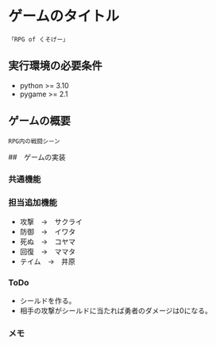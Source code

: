 # ゲームのタイトル
    「RPG of くそげー」
## 実行環境の必要条件
* python >= 3.10
* pygame >= 2.1

## ゲームの概要
    RPG内の戦闘シーン

##　ゲームの実装
### 共通機能

### 担当追加機能
* 攻撃　→　サクライ
* 防御　→　イワタ
* 死ぬ　→　コヤマ
* 回復　→　ママタ
* テイム　→　井原

### ToDo
* シールドを作る。
* 相手の攻撃がシールドに当たれば勇者のダメージは0になる。

### メモ